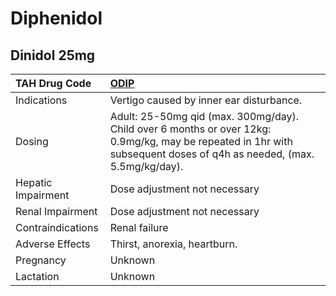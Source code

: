 # Diphenidol

## Dinidol 25mg

| TAH Drug Code      | [**ODIP**](https://www.tahsda.org.tw/drugs/hissearch.php?drug_code=ODIP)                                                                                             |
|:-------------------|:---------------------------------------------------------------------------------------------------------------------------------------------------------------------|
| Indications        | Vertigo caused by inner ear disturbance.                                                                                                                             |
| Dosing             | Adult: 25-50mg qid (max. 300mg/day). Child over 6 months or over 12kg: 0.9mg/kg, may be repeated in 1hr with subsequent doses of q4h as needed, (max. 5.5mg/kg/day). |
| Hepatic Impairment | Dose adjustment not necessary                                                                                                                                        |
| Renal Impairment   | Dose adjustment not necessary                                                                                                                                        |
| Contraindications  | Renal failure                                                                                                                                                        |
| Adverse Effects    | Thirst, anorexia, heartburn.                                                                                                                                         |
| Pregnancy          | Unknown                                                                                                                                                              |
| Lactation          | Unknown                                                                                                                                                              |

